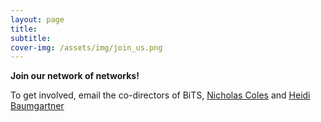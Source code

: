 ```yaml
---
layout: page
title: 
subtitle:  
cover-img: /assets/img/join_us.png
---
```



**Join our network of networks!**

To get involved, email the co-directors of BiTS, [Nicholas Coles](mailto:ncoles@stanford.edu) and [Heidi Baumgartner](mailto:heidib@stanford.edu)